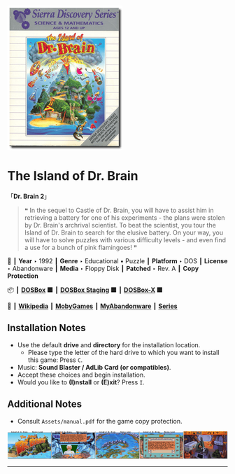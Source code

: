 ![](Thumbnail.png "application-thumbnail")

# The Island of Dr. Brain

「**Dr. Brain 2**」

> ❝ In the sequel to Castle of Dr. Brain, you will have to assist him in retrieving a battery for one of his experiments - the plans were stolen by Dr. Brain's archrival scientist. To beat the scientist, you tour the Island of Dr. Brain to search for the elusive battery. On your way, you will have to solve puzzles with various difficulty levels - and even find a use for a bunch of pink flamingoes! ❞
>

📌 ┃ **Year** ‣ 1992 ┃ **Genre** ‣ Educational • Puzzle ┃ **Platform** ‣ DOS ┃ **License** ‣ Abandonware ┃ **Media** ‣ Floppy Disk ┃ **Patched** ‣ Rev. A ┃ **Copy Protection** 

📦 ┃ **[DOSBox](https://www.dosbox.com/) 🟩** ┃ **[DOSBox Staging](https://dosbox-staging.github.io/) 🟩** ┃ **[DOSBox-X](https://dosbox-x.com/) 🟩** 

📎 ┃ **[Wikipedia](https://en.wikipedia.org/wiki/The_Island_of_Dr._Brain)** ┃ **[MobyGames](https://www.mobygames.com/game/1524/the-island-of-dr-brain/)** ┃ **[MyAbandonware](https://www.myabandonware.com/game/the-island-of-dr-brain-1j6)** ┃ **[Series](https://en.wikipedia.org/wiki/Dr._Brain)** 

## Installation Notes
- Use the default **drive** and **directory** for the installation location.
  - Please type the letter of the hard drive to which you want to install this game: Press `C`.
- Music: **Sound Blaster / AdLib Card (or compatibles)**.
- Accept these choices and begin installation.
- Would you like to **(I)nstall** or **(E)xit**? Press `I`.

## Additional Notes
- Consult `Assets/manual.pdf` for the game copy protection.

![](Montage.png "The Island of Dr. Brain")

---


